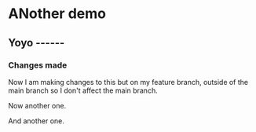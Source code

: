 # ANother demo

## Yoyo ------

### Changes made

Now I am making changes to this but on my feature branch, outside of the main branch so I don't affect the main branch.

Now another one.

And another one.
